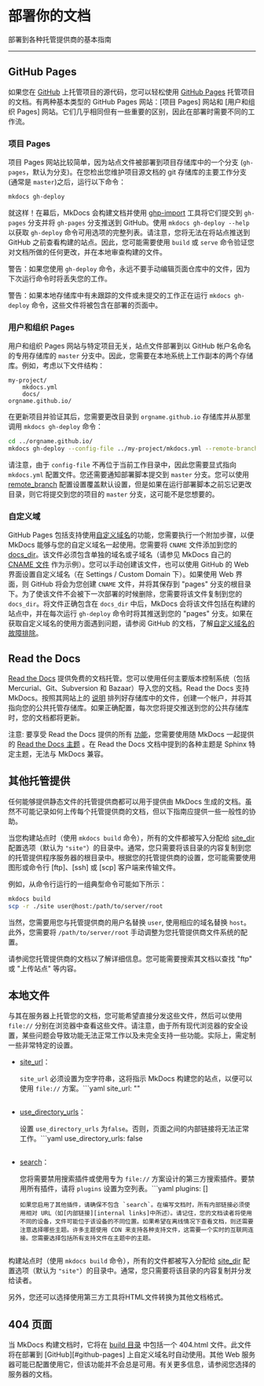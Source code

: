 # 部署你的文档

部署到各种托管提供商的基本指南

---

## GitHub Pages

如果您在 [GitHub] 上托管项目的源代码，您可以轻松使用 [GitHub Pages] 托管项目的文档。有两种基本类型的 GitHub Pages 网站：[项目 Pages] 网站和 [用户和组织 Pages] 网站。它们几乎相同但有一些重要的区别，因此在部署时需要不同的工作流。

### 项目 Pages

项目 Pages 网站比较简单，因为站点文件被部署到项目存储库中的一个分支 (`gh-pages`，默认为分支)。在您检出您维护项目源文档的 git 存储库的主要工作分支(通常是 `master`)之后，运行以下命令：

```sh
mkdocs gh-deploy
```

就这样！在幕后，MkDocs 会构建文档并使用 [ghp-import] 工具将它们提交到 `gh-pages` 分支并将 `gh-pages` 分支推送到 GitHub。使用 `mkdocs gh-deploy --help` 以获取 `gh-deploy` 命令可用选项的完整列表。请注意，您将无法在将站点推送到 GitHub 之前查看构建的站点。因此，您可能需要使用 `build` 或 `serve` 命令验证您对文档所做的任何更改，并在本地审查构建的文件。

警告：如果您使用 `gh-deploy` 命令，永远不要手动编辑页面仓库中的文件，因为下次运行命令时将丢失您的工作。

警告：如果本地存储库中有未跟踪的文件或未提交的工作正在运行 `mkdocs gh-deploy` 命令，这些文件将被包含在部署的页面中。

### 用户和组织 Pages

用户和组织 Pages 网站与特定项目无关，站点文件部署到以 GitHub 帐户名命名的专用存储库的 `master` 分支中。因此，您需要在本地系统上工作副本的两个存储库。例如，考虑以下文件结构：

```text
my-project/
    mkdocs.yml
    docs/
orgname.github.io/
```

在更新项目并验证其后，您需要更改目录到 `orgname.github.io` 存储库并从那里调用 `mkdocs gh-deploy` 命令：

```sh
cd ../orgname.github.io/
mkdocs gh-deploy --config-file ../my-project/mkdocs.yml --remote-branch master
```

请注意，由于 `config-file` 不再位于当前工作目录中，因此您需要显式指向 `mkdocs.yml` 配置文件。您还需要通知部署脚本提交到 `master` 分支。您可以使用 [remote_branch] 配置设置覆盖默认设置，但是如果在运行部署脚本之前忘记更改目录，则它将提交到您的项目的 `master` 分支，这可能不是您想要的。

### 自定义域

GitHub Pages 包括支持使用[自定义域名]的功能，您需要执行一个附加步骤，以便 MkDocs 能够与您的自定义域名一起使用。您需要将 `CNAME` 文件添加到您的[docs_dir]。该文件必须包含单独的域名或子域名（请参见 MkDocs 自己的 [CNAME 文件] 作为示例）。您可以手动创建该文件，也可以使用 GitHub 的 Web 界面设置自定义域名（在 Settings / Custom Domain 下）。如果使用 Web 界面，则 GitHub 将会为您创建 `CNAME` 文件，并将其保存到 "pages" 分支的根目录下。为了使该文件不会被下一次部署的时候删除，您需要将该文件复制到您的 `docs_dir`。将文件正确包含在 `docs_dir` 中后，MkDocs 会将该文件包括在构建的站点中，并在每次运行 `gh-deploy` 命令时将其推送到您的 "pages" 分支。如果在获取自定义域名的使用方面遇到问题，请参阅 GitHub 的文档，了解[自定义域名的故障排除]。

[GitHub]: https://github.com/
[GitHub Pages]: https://pages.github.com/
[Project Pages]: https://help.github.com/articles/user-organization-and-project-pages/#project-pages-sites
[User and Organization Pages]: https://help.github.com/articles/user-organization-and-project-pages/#user-and-organization-pages-sites
[ghp-import]: https://github.com/davisp/ghp-import
[remote_branch]:./configuration.md#remote_branch
[自定义域名]: https://help.github.com/articles/adding-or-removing-a-custom-domain-for-your-github-pages-site
[docs_dir]:./configuration.md#docs_dir
[CNAME 文件]: https://github.com/mkdocs/mkdocs/blob/master/docs/CNAME
[自定义域名的故障排除]: https://help.github.com/articles/troubleshooting-custom-domains/

## Read the Docs

[Read the Docs][rtd] 提供免费的文档托管。您可以使用任何主要版本控制系统（包括 Mercurial、Git、Subversion 和 Bazaar）导入您的文档。Read the Docs 支持 MkDocs。按照其网站上的 [说明] 排列好存储库中的文件，创建一个帐户，并将其指向您的公共托管存储库。如果正确配置，每次您将提交推送到您的公共存储库时，您的文档都将更新。

注意: 要享受 Read the Docs 提供的所有 [功能]，您需要使用随 MkDocs 一起提供的 [Read the Docs 主题] 。在 Read the Docs 文档中提到的各种主题是 Sphinx 特定主题，无法与 MkDocs 兼容。

[rtd]: https://readthedocs.org/
[说明]: https://docs.readthedocs.io/en/stable/intro/getting-started-with-mkdocs.html
[功能]: https://docs.readthedocs.io/en/latest/features.html
[Read the Docs 主题]: ./choosing-your-theme.md#readthedocs

## 其他托管提供

任何能够提供静态文件的托管提供商都可以用于提供由 MkDocs 生成的文档。虽然不可能记录如何上传每个托管提供商的文档，但以下指南应提供一些一般性的协助。

当您构建站点时（使用 `mkdocs build` 命令），所有的文件都被写入分配给 [site_dir] 配置选项（默认为 `"site"`）的目录中。通常，您只需要将该目录的内容复制到您的托管提供程序服务器的根目录中。根据您的托管提供商的设置，您可能需要使用图形或命令行 [ftp]、[ssh] 或 [scp] 客户端来传输文件。

例如，从命令行运行的一组典型命令可能如下所示：

```sh
mkdocs build
scp -r ./site user@host:/path/to/server/root
```

当然，您需要用您与托管提供商的用户名替换 `user`, 使用相应的域名替换 `host`。此外，您需要将 `/path/to/server/root` 手动调整为您托管提供商文件系统的配置。

请参阅您托管提供商的文档以了解详细信息。您可能需要搜索其文档以查找 "ftp" 或 "上传站点" 等内容。

## 本地文件

与其在服务器上托管您的文档，您可能希望直接分发这些文件，然后可以使用 `file://` 分别在浏览器中查看这些文件。请注意，由于所有现代浏览器的安全设置，某些问题会导致功能无法正常工作以及未完全支持一些功能。实际上，需定制一些非常特定的设置。

- [site_url]：

   `site_url` 必须设置为空字符串，这将指示 MkDocs 构建您的站点，以便可以使用 `file://` 方案。```yaml
    site_url: ""
    ```

- [use_directory_urls]：

    设置 `use_directory_urls` 为`false`。否则，页面之间的内部链接将无法正常工作。```yaml
    use_directory_urls: false
    ```

- [search]：

    您将需要禁用搜索插件或使用专为 `file://` 方案设计的第三方搜索插件。要禁用所有插件，请将 `plugins` 设置为空列表。```yaml
    plugins: []
    ```
    如果您启用了其他插件，请确保不包含 `search`。在编写文档时，所有内部链接必须使用相对 URL（如[内部链接][internal links]中所述）。请记住，您的文档读者将使用不同的设备，文件可能位于该设备的不同位置。如果希望在离线情况下查看文档，则还需要注意选择哪些主题。许多主题使用 CDN 来支持各种支持文件，这需要一个实时的互联网连接。您需要选择包括所有支持文件在主题中的主题。


构建站点时（使用 `mkdocs build` 命令），所有的文件都被写入分配给 [site_dir] 配置选项（默认为 `"site"`）的目录中。通常，您只需要将该目录的内容复制并分发给读者。

另外，您还可以选择使用第三方工具将HTML文件转换为其他文档格式。

## 404 页面

当 MkDocs 构建文档时，它将在 [build 目录][site_dir] 中包括一个 404.html 文件。此文件将在部署到 [GitHub][#github-pages] 上自定义域名时自动使用。其他 Web 服务器可能已配置使用它，但该功能并不会总是可用。有关更多信息，请参阅您选择的服务器的文档。

[site_dir]:./configuration.md#site_dir
[site_url]:./configuration.md#site_url
[use_directory_urls]:./configuration.md#use_directory_urls
[search]:./configuration.md#search
[internal links]:./writing-your-docs.md#internal-links